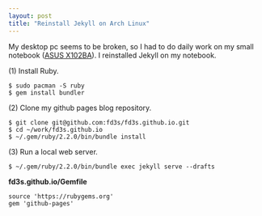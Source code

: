 ```yaml
---
layout: post
title: "Reinstall Jekyll on Arch Linux"
---
```


My desktop pc seems to be broken, so I had to do daily work on my small notebook ([ASUS X102BA](http://www.asus.com/Notebooks_Ultrabooks/X102BA/)). I reinstalled Jekyll on my notebook.

(1) Install Ruby.

```
$ sudo pacman -S ruby
$ gem install bundler
```

(2) Clone my github pages blog repository.

```
$ git clone git@github.com:fd3s/fd3s.github.io.git
$ cd ~/work/fd3s.github.io
$ ~/.gem/ruby/2.2.0/bin/bundle install
```

(3) Run a local web server.

```
$ ~/.gem/ruby/2.2.0/bin/bundle exec jekyll serve --drafts
```

**fd3s.github.io/Gemfile**

```
source 'https://rubygems.org'
gem 'github-pages'
```
